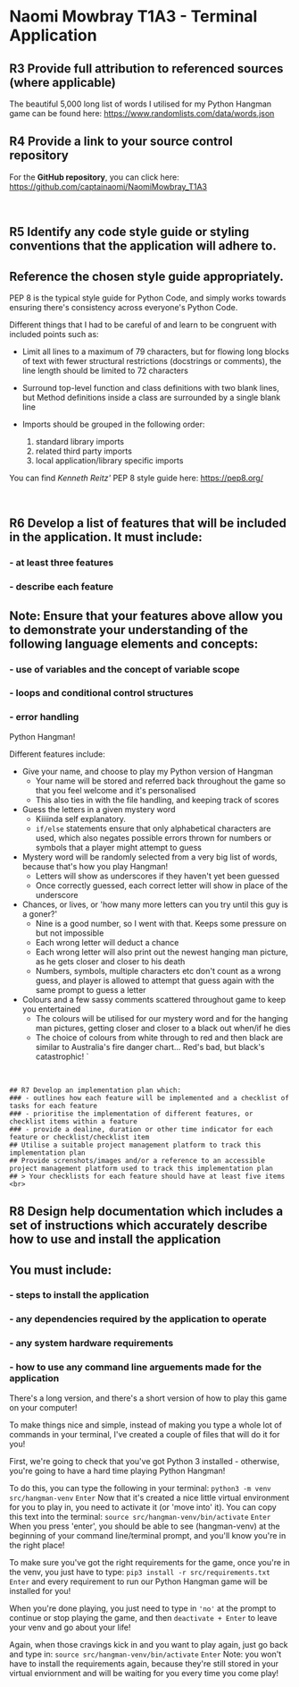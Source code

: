# Naomi Mowbray T1A3 - Terminal Application

## R3 Provide full attribution to referenced sources (where applicable)

The beautiful 5,000 long list of words I utilised for my Python Hangman game can be found here: https://www.randomlists.com/data/words.json
<br>

## R4 Provide a link to your source control repository

For the **GitHub repository**, you can click here: https://github.com/captainaomi/NaomiMowbray_T1A3

<br>

## R5 Identify any code style guide or styling conventions that the application will adhere to. 
## Reference the chosen style guide appropriately.

PEP 8 is the typical style guide for Python Code, and simply works towards ensuring there's consistency across everyone's Python Code. 

Different things that I had to be careful of and learn to be congruent with included points such as:

- Limit all lines to a maximum of 79 characters, but for flowing long blocks of text with fewer structural restrictions (docstrings or comments), the line length should be limited to 72 characters

- Surround top-level function and class definitions with two blank lines, but Method definitions inside a class are surrounded by a single blank line

- Imports should be grouped in the following order:
    1. standard library imports
    2. related third party imports
    3. local application/library specific imports

You can find *Kenneth Reitz'* PEP 8 style guide here: https://pep8.org/

<br>

## R6 Develop a list of features that will be included in the application. It must include:
### - at least three features
### - describe each feature
## Note: Ensure that your features above allow you to demonstrate your understanding of the following language elements and concepts: 
### - use of variables and the concept of variable scope
### - loops and conditional control structures
### - error handling
        
Python Hangman!

Different features include:
- Give your name, and choose to play my Python version of Hangman
    - Your name will be stored and referred back throughout the game so that you feel welcome and it's personalised
    - This also ties in with the file handling, and keeping track of scores
- Guess the letters in a given mystery word
    - Kiiiinda self explanatory. 
    - `if/else` statements ensure that only alphabetical characters are used, which also negates possible errors thrown for numbers or symbols that a player might attempt to guess
- Mystery word will be randomly selected from a very big list of words, because that's how you play Hangman!
    - Letters will show as underscores if they haven't yet been guessed
    - Once correctly guessed, each correct letter will show in place of the underscore
- Chances, or lives, or 'how many more letters can you try until this guy is a goner?'
    - Nine is a good number, so I went with that. Keeps some pressure on but not impossible
    - Each wrong letter will deduct a chance
    - Each wrong letter will also print out the newest hanging man picture, as he gets closer and closer to his death
    - Numbers, symbols, multiple characters etc don't count as a wrong guess, and player is allowed to attempt that guess again with the same prompt to guess a letter
- Colours and a few sassy comments scattered throughout game to keep you entertained
    - The colours will be utilised for our mystery word and for the hanging man pictures, getting closer and closer to a black out when/if he dies
    - The choice of colours from white through to red and then black are similar to Australia's fire danger chart... Red's bad, but black's catastrophic!
`
<br>

    ## R7 Develop an implementation plan which:
    ### - outlines how each feature will be implemented and a checklist of tasks for each feature
    ### - prioritise the implementation of different features, or checklist items within a feature
    ### - provide a dealine, duration or other time indicator for each feature or checklist/checklist item
    ## Utilise a suitable project management platform to track this implementation plan
    ## Provide screnshots/images and/or a reference to an accessible project management platform used to track this implementation plan
    ## > Your checklists for each feature should have at least five items
    <br>

## R8 Design help documentation which includes a set of instructions which accurately describe how to use and install the application
## You must include:
### - steps to install the application
### - any dependencies required by the application to operate
### - any system hardware requirements
### - how to use any command line arguements made for the application

There's a long version, and there's a short version of how to play this game on your computer! 

To make things nice and simple, instead of making you type a whole lot of commands in your terminal, I've created a couple of files that will do it for you!

First, we're going to check that you've got Python 3 installed - otherwise, you're going to have a hard time playing Python Hangman!

To do this, you can type the following in your terminal:
    `python3 -m venv src/hangman-venv`
    `Enter`
Now that it's created a nice little virtual environment for you to play in, you need to activate it (or 'move into' it). You can copy this text into the terminal:
    `source src/hangman-venv/bin/activate`
    `Enter`
When you press 'enter', you should be able to see (hangman-venv) at the beginning of your command line/terminal prompt, and you'll know you're in the right place!

To make sure you've got the right requirements for the game, once you're in the venv, you just have to type: 
    `pip3 install -r src/requirements.txt` 
    `Enter`
and every requirement to run our Python Hangman game will be installed for you!


When you're done playing, you just need to type in `'no'` at the prompt to continue or stop playing the game, and then `deactivate + Enter` to leave your venv and go about your life!

Again, when those cravings kick in and you want to play again, just go back and type in:
    `source src/hangman-venv/bin/activate`
    `Enter`
Note: you won't have to install the requirements again, because they're still stored in your virtual enviornment and will be waiting for you every time you come play!